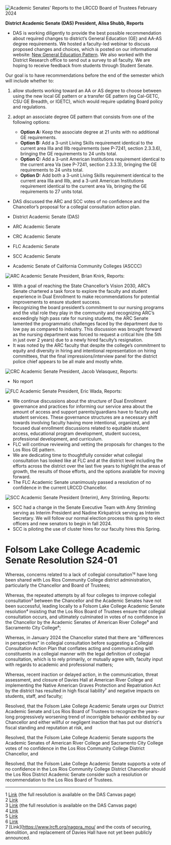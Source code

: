 <!-- Page 1 -->
![Academic Senates’ Reports to the LRCCD Board of Trustees February 2024](https://employees.losrios.edu/our-organization/committees/district-curriculum-coordinating-committee/new-general-education-pattern)

**District Academic Senate (DAS) President, Alisa Shubb, Reports**

- DAS is working diligently to provide the best possible recommendation about required changes to district’s General Education (GE) and AA-AS degree requirements. We hosted a faculty-led webinar to discuss proposed changes and choices, which is posted on our informational website: [New General Education Pattern](https://employees.losrios.edu/our-organization/committees/district-curriculum-coordinating-committee/new-general-education-pattern). We also worked with the District Research office to send out a survey to all faculty. We are hoping to receive feedback from students through Student Senate.

Our goal is to have recommendations before the end of the semester which will include whether to:

1. allow students working toward an AA or AS degree to choose between using the new local GE pattern or a transfer GE pattern (eg Cal-GETC, CSU GE Breadth, or IGETC), which would require updating Board policy and regulations.
2. adopt an associate degree GE pattern that consists from one of the following options:

   - **Option A:** Keep the associate degree at 21 units with no additional GE requirements.
   - **Option B:** Add a 3-unit Living Skills requirement identical to the current area IIIa and IIIb requirements (see P-7241, section 2.3.3.6), bringing the GE requirements to 24 units total.
   - **Option C:** Add a 3-unit American Institutions requirement identical to the current area Va (see P-7241, section 2.3.3.3), bringing the GE requirements to 24 units total.
   - **Option D:** Add both a 3-unit Living Skills requirement identical to the current area IIIa and IIIb, and a 3-unit American Institutions requirement identical to the current area Va, bringing the GE requirements to 27 units total.

- DAS discussed the ARC and SCC votes of no confidence and the Chancellor’s proposal for a collegial consultation action plan.

- District Academic Senate (DAS)
- ARC Academic Senate
- CRC Academic Senate
- FLC Academic Senate
- SCC Academic Senate
- Academic Senate of California Community Colleges (ASCCC)
<!-- Page 2 -->
![ARC Academic Senate President, Brian Knirk, Reports:](https://via.placeholder.com/150)
- With a goal of reaching the State Chancellor’s Vision 2030, ARC’s Senate chartered a task force to explore the faculty and student experience in Dual Enrollment to make recommendations for potential improvements to ensure student success.
- Recognizing the board president’s commitment to our nursing programs and the vital role they play in the community and recognizing ARC’s exceedingly high pass rate for nursing students, the ARC Senate lamented the programmatic challenges faced by the department due to low pay as compared to industry. This discussion was brought forward as the nursing department was forced to request a critical hire (the 5th in just over 2 years) due to a newly hired faculty’s resignation.
- It was noted by the ARC faculty that despite the college’s commitment to equity and diversity in hiring and intentional representation on hiring committees, that the final impressions/interview panel for the district police chief appears to be all male and mostly white.

![CRC Academic Senate President, Jacob Velasquez, Reports:](https://via.placeholder.com/150)
- No report

![FLC Academic Senate President, Eric Wada, Reports:](https://via.placeholder.com/150)
- We continue discussions about the structure of Dual Enrollment governance and practices for informing our service area about the amount of access and support parents/guardians have to faculty and student services. These governance structures are a necessary shift towards involving faculty having more intentional, organized, and focused dual enrollment discussions related to equitable student access, educational program development, student success, professional development, and curriculum.
- FLC will continue reviewing and vetting the proposals for changes to the Los Rios GE pattern.
- We are dedicating time to thoughtfully consider what collegial consultation has looked like at FLC and at the district level including the efforts across the district over the last five years to highlight the areas of growth, the results of those efforts, and the options available for moving forward.
- The FLC Academic Senate unanimously passed a resolution of no confidence in the current LRCCD Chancellor.

![SCC Academic Senate President (Interim), Amy Strimling, Reports:](https://via.placeholder.com/150)
- SCC had a change in the Senate Executive Team with Amy Strimling serving as Interim President and Nadine Kirkpatrick serving as Interim Secretary. We will follow our normal election process this spring to elect officers and new senators to begin in fall 2024.
- SCC is piloting the use of cluster hires for our faculty hires this Spring.
<!-- Page 3 -->
# Folsom Lake College Academic Senate Resolution S24-01

Whereas, concerns related to a lack of collegial consultation¹² have long been shared with Los Rios Community College district administration, particularly the Chancellor and Board of Trustees;

Whereas, the repeated attempts by all four colleges to improve collegial consultation³ between the Chancellor and the Academic Senates have not been successful, leading locally to a Folsom Lake College Academic Senate resolution⁴ insisting that the Los Rios Board of Trustees ensure that collegial consultation occurs, and ultimately culminated in votes of no confidence in the Chancellor by the Academic Senates of American River College⁵ and Sacramento City College⁶;

Whereas, in January 2024 the Chancellor stated that there are "differences in perspectives" in collegial consultation before suggesting a Collegial Consultation Action Plan that conflates acting and communicating with constituents in a collegial manner with the legal definition of collegial consultation, which is to rely primarily, or mutually agree with, faculty input with regards to academic and professional matters;

Whereas, recent inaction or delayed action, in the communication, threat assessment, and closure of Davies Hall at American River College and implementing the Native American Graves Protection and Repatriation Act by the district has resulted in high fiscal liability⁷ and negative impacts on students, staff, and faculty;

Resolved, that the Folsom Lake College Academic Senate urges our District Academic Senate and Los Rios Board of Trustees to recognize the years-long progressively worsening trend of incorrigible behavior exhibited by our Chancellor and either willful or negligent inaction that has put our district's fiscal standing and reputation at risk, and

Resolved, that the Folsom Lake College Academic Senate supports the Academic Senates of American River College and Sacramento City College votes of no confidence in the Los Rios Community College District Chancellor, and

Resolved, that the Folsom Lake College Academic Senate supports a vote of no confidence in the Los Rios Community College District Chancellor should the Los Rios District Academic Senate consider such a resolution or recommendation to the Los Rios Board of Trustees.

---

1 [Link](https://employees.losrios.edu/lrccd/employee/doc/committee/das/2019/das-minutes-20190402.pdf) (the full resolution is available on the DAS Canvas page)  
2 [Link](https://inside.scc.losrios.edu/scc/inside/doc/e3-governance/1-academic-senate/SCC-Academic-Senate-White-Paper-on-District-Leadership.pdf)  
3 [Link](https://employees.losrios.edu/lrccd/employee/doc/committee/das/2019/das-minutes-20190402.pdf) (the full resolution is available on the DAS Canvas page)  
4 [Link](http://go.boarddocs.com/ca/flc/Board.nsf/goto?open&id=CPC7U51B3035)  
5 [Link](https://igor.arc.losrios.edu/Document/Details/320)  
6 [Link](http://go.boarddocs.com/ca/scc/Board.nsf/goto?open&id=CY4RR6B8C80)  
7 [Link](https://www.lrcft.org/nagpra_mou/ and the costs of securing, demolition, and replacement of Davies Hall have not yet been publicly announced.
